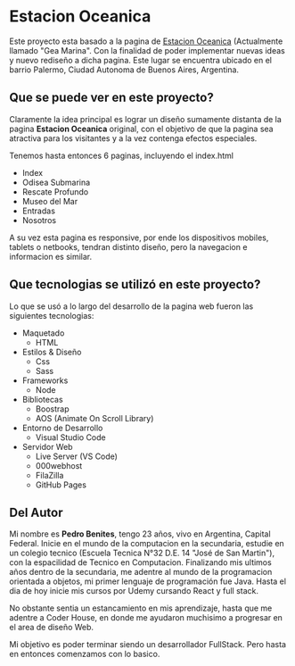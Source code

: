 # Estacion Oceanica

Este proyecto esta basado a la pagina de [Estacion Oceanica](https://www.mundogea.com.ar/sitio2023/gea-marina/) (Actualmente llamado "Gea Marina". Con la finalidad de poder implementar nuevas ideas y nuevo rediseño a dicha pagina. Este lugar se encuentra ubicado en el barrio Palermo, Ciudad Autonoma de Buenos Aires, Argentina. 

## Que se puede ver en este proyecto?

Claramente la idea principal es lograr un diseño sumamente distanta de la pagina **Estacion Oceanica** original, con el objetivo de que la pagina sea atractiva para los visitantes y a la vez contenga efectos especiales. 

Tenemos hasta entonces 6 paginas, incluyendo el index.html
* Index
* Odisea Submarina
* Rescate Profundo
* Museo del Mar
* Entradas
* Nosotros

A su vez esta pagina es responsive, por ende los dispositivos mobiles, tablets o netbooks, tendran distinto diseño, pero la navegacion e informacion es similar.

## Que tecnologias se utilizó en este proyecto?

Lo que se usó a lo largo del desarrollo de la pagina web fueron las siguientes tecnologias:

* Maquetado 
    * HTML
* Estilos & Diseño
    * Css
    * Sass
* Frameworks 
    * Node
* Bibliotecas
    * Boostrap
    * AOS (Animate On Scroll Library)
* Entorno de Desarrollo
    * Visual Studio Code
* Servidor Web
    * Live Server (VS Code)
    * 000webhost
    * FilaZilla
    * GitHub Pages

## Del Autor

Mi nombre es **Pedro Benites**, tengo 23 años, vivo en Argentina, Capital Federal. Inicie en el mundo de la computacion en la secundaria, estudie en un colegio tecnico (Escuela Tecnica N°32 D.E. 14 "José de San Martin"), con la espacilidad de Tecnico en Computacion. Finalizando mis ultimos años dentro de la secundaria, me adentre al mundo de la programacion orientada a objetos, mi primer lenguaje de programación fue Java. Hasta el dia de hoy inicie mis cursos por Udemy cursando React y full stack. 

No obstante sentia un estancamiento en mis aprendizaje, hasta que me adentre a Coder House, en donde me ayudaron muchisimo a progresar en el area de diseño Web. 

Mi objetivo es poder terminar siendo un desarrollador FullStack. Pero hasta en entonces comenzamos con lo basico. 
